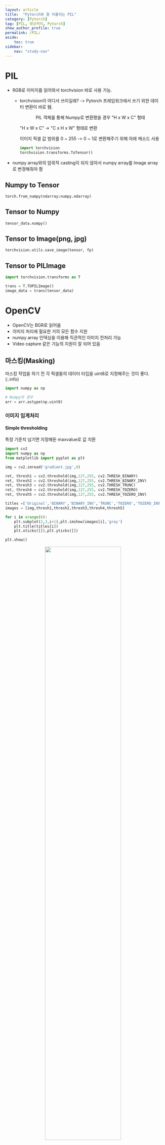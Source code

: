 ```yaml
---
layout: article
title:  "Pytorch와 잘 어울리는 PIL"
category: [Pytorch]
tag: [PIL, 영상처리, Pytorch]
show_author_profile: true
permalink: /PIL/
aside:
    toc: true
sidebar:
    nav: "study-nav"
---
```


# PIL
- RGB로 이미지를 읽어와서 torchvision 바로 사용 가능.
  - torchvision이 어디서 쓰이길래? -> Pytorch 프레임워크에서 쓰기 위한 데이터 변환이 바로 됌.

    <p align="center" markdown="1">
    PIL 객체를 통해 Numpy로 변환했을 경우 "H x W x C" 형태  

    "H x W x C" -> "C x H x W" 형태로 변환  

    이미지 픽셀 값 범위를 0 ~ 255 -> 0 ~ 1로 변환해주기 위해 아래 메소드 사용
    </p>

    ```python
    import torchvision
    torchvision.transforms.ToTensor()
    ```

- numpy array와의 암묵적 casting이 되지 않아서 numpy array를 Image array로 변경해줘야 함

## Numpy to Tensor

```python
torch.from_numpy(ndarray:numpy.ndarray)
```

## Tensor to Numpy

```python
tensor_data.numpy()
```

## Tensor to Image(png, jpg)

```python
torchvision.utils.save_image(tensor, fp)
```

## Tensor to PILImage

```python
import torchvision.transforms as T

trans = T.TOPILImage()
image_data = trans(tensor_data)
```



# OpenCV
- OpenCV는 BGR로 읽어옴
- 이미지 처리에 필요한 거의 모든 함수 지원
- numpy array 인덱싱을 이용해 직관적인 이미지 전처리 가능
- Video capture 같은 기능의 지원이 잘 되어 있음

## 마스킹(Masking)

마스킹 작업을 하기 전 각 픽셀들의 데이터 타입을 uint8로 지정해주는 것이 좋다.
{:.info}

```python
import numpy as np

# Numpy의 경우
arr = arr.astype(np.uint8)
```
### 이미지 임계처리

#### Simple thresholding

특정 기준치 넘기면 지정해둔 maxvalue로 값 치환

```python
import cv2
import numpy as np
from matplotlib import pyplot as plt

img = cv2.imread('gradient.jpg',0)

ret, thresh1 = cv2.threshold(img,127,255, cv2.THRESH_BINARY)
ret, thresh2 = cv2.threshold(img,127,255, cv2.THRESH_BINARY_INV)
ret, thresh3 = cv2.threshold(img,127,255, cv2.THRESH_TRUNC)
ret, thresh4 = cv2.threshold(img,127,255, cv2.THRESH_TOZERO)
ret, thresh5 = cv2.threshold(img,127,255, cv2.THRESH_TOZERO_INV)

titles =['Original','BINARY','BINARY_INV','TRUNC','TOZERO','TOZERO_INV']
images = [img,thresh1,thresh2,thresh3,thresh4,thresh5]

for i in xrange(6):
    plt.subplot(2,3,i+1),plt.imshow(images[i],'gray')
    plt.title(titles[i])
    plt.xticks([]),plt.yticks([])

plt.show()
```

<p align="center"> <img src="../images/20220502172526.png" width="70%"> </p>
위 그림에서 볼 수 있듯 thresholding type 파라미터를 활용하여 이진화가 아닌 gradual한 이미지 출력도 가능하다.

#### Adaptive thresholding

이미지별로 빛의 세기, 분포가 다르기에 threshold 입력된 이미지마다 적절히 주기 위함

<p align="center"> <img src="../images/20220502173321.png" width="50%"> </p>

```python
import cv2
import numpy as np 
from matplotlib import pyplot as plt 

img = cv2.imread('images/dave.png',0)
# img = cv2.medianBlur(img,5)

ret, th1 = cv2.threshold(img,127,255,cv2.THRESH_BINARY)



th2 = cv2.adaptiveThreshold(img,255,cv2.ADAPTIVE_THRESH_MEAN_C,\
cv2.THRESH_BINARY,15,2)
th3 = cv2.adaptiveThreshold(img,255,cv2.ADAPTIVE_THRESH_GAUSSIAN_C,\
cv2.THRESH_BINARY,15,2)

titles = ['Original','Global','Mean','Gaussian']

images = [img,th1,th2,th3]

for i in xrange(4):
    plt.subplot(2,2,i+1),plt.imshow(images[i],'gray')
    plt.title(titles[i])
    plt.xticks([]),plt.yticks([])

plt.show()
```

<p align="center"> <img src="../images/20220502173445.png" width="75%"> </p>


#### Otsu binarization

히스토그램에서 2개의 peak가 있는 이미지가 있을 경우 이진화를 위한 threshold 값을 상당히 정확하게 구해줌

```python
import cv2
import numpy as np 
from matplotlib import pyplot as plt 

img = cv2.imread('images/noise.png',0)

# global thresholding
ret1, th1 = cv2.threshold(img, 127, 255, cv2.THRESH_BINARY)

ret2, th2 = cv2.threshold(img, 0, 255, cv2.THRESH_BINARY+cv2.THRESH_OTSU)

blur = cv2.GaussianBlur(img,(5,5),0)

ret3, th3 = cv2.threshold(img, 0, 255, cv2.THRESH_BINARY+cv2.THRESH_OTSU)

# plot all the images and their histograms
images = [img, 0, th1, img, 0, th2, blur, 0, th3]

titles = ['Original Noisy Image','Histogram','Global Thresholding (v=127)', 'Original Noisy Image','Histogram',"Otsu's Thresholding", 'Gaussian filtered Image','Histogram',"Otsu's Thresholding"]

for i in xrange(3):
    plt.subplot(3,3,i*3+1),plt.imshow(images[i*3],'gray')
    plt.title(titles[i*3]), plt.xticks([]), plt.yticks([])
    plt.subplot(3,3,i*3+2),plt.hist(images[i*3].ravel(),256)
    plt.title(titles[i*3+1]), plt.xticks([]), plt.yticks([])
    plt.subplot(3,3,i*3+3),plt.imshow(images[i*3+2],'gray')
    plt.title(titles[i*3+2]), plt.xticks([]), plt.yticks([])

plt.show()
```

<p align="center"> <img src="../images/20220502175500.png" width="70%"> </p>

위 그림의 마지막 row는 noise를 gausian blur를 활용해 제거한 뒤 otsu 이진화를 진행한것이다.

# 바운딩박스 좌표 읽어서 이미지 자르는 예시


```python
import json

def get_coor_from_json(path):
    with open(path) as f:
        raw_data = json.load(f)
        print(raw_data)

    return raw_data['shapes'][0]['points']
        

box_coor = get_coor_from_json('./cat1.json')    #[[x1, y1], [x2, y2]]

img = Image.open('./data/cat1.jpg')

x1,y1,x2,y2 = box_coor[0][0], box_coor[0][1], box_coor[1][0], box_coor[1][1]
print(x1, y1, x2, y2)
img = img.crop([x1, y1, x2, y2])
img.show()
```

    {'version': '5.0.1', 'flags': {}, 'shapes': [{'label': 'normal', 'points': [[171.99999999999997, 46.666666666666664], [333.8181818181818, 172.72727272727272]], 'group_id': None, 'shape_type': 'rectangle', 'flags': {}}], 'imagePath': 'data\\cat1.jpg', 'imageData': None, 'imageHeight': 408, 'imageWidth': 612}
    171.99999999999997 46.666666666666664 333.8181818181818 172.72727272727272
    


```python
img = Image.open('./data/cat1.jpg')

width, height = img.size

img = img.crop([0,0,width/2,height/2])
img.show()
```